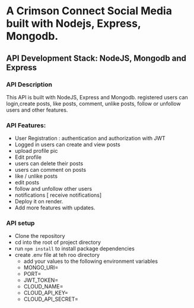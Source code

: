 # A Crimson Connect Social Media built with Nodejs, Express, Mongodb.

## API Development Stack: NodeJS, Mongodb and Express

### API Description
This API is built with NodeJS, Express and Mongodb. registered users can login,create posts, like posts, comment, unlike posts, follow or unfollow users and other features.

### API Features:
- User Registration : authentication and authorization with JWT
- Logged in users can create and view posts
- upload profile pic
- Edit profile
- users can delete their posts
- users can comment on posts
- like / unlike posts
- edit posts
- follow and unfollow other users
- notifications [ receive notifications]
- Deploy it on render.
- Add more features with updates.


### API setup
- Clone the repository
- cd into the root of project directory
- run `npm install` to install package dependencies
- create .env file at teh roo directory
  - add your values to the following environment variables
  - MONGO_URI=
  - PORT=
  - JWT_TOKEN=
  - CLOUD_NAME=
  - CLOUD_API_KEY=
  - CLOUD_API_SECRET=